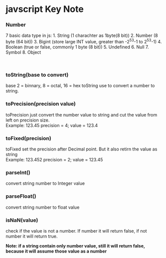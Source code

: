 <h1>javscript Key Note</h1>

<h3>Number</h3>
<p>
7 basic data type in js:
1. String (1 charachter as 1byte(8 bit))
2. Number (8 byte (64 bit))
3. Bigint (store large INT value, greater than -2<sup>53</sup>-1 to 2<sup>53</sup>-1)
4. Boolean (true or false, commonly 1 byte (8 bit))
5. Undefined 
6. Null
7. Symbol
8. Object
</p>
<br>
<h3>toString(base to convert)</h3><p>base 2 = binnary, 8 = octal, 16 = hex
toString use to convert a number to string.</p>

<h3>toPrecision(precision value)</h3>
<p>toPrecision just convert the number value to string and cut the value from left on precision size.<br>
Example: 123.45 precision = 4; value = 123.4</p>

<h3>toFixed(precision) </h3>
<p>toFixed set the precision after Decimal point. But it also retirn the value as string<br>
Example: 123.452 precision = 2; value = 123.45</p>

<h3>parseInt() </h3><p>convert string number to Integer value</p>
<h3>parseFloat() </h3><p>convert string number to float value</p>
<h3>isNaN(value) </h3> <p>check if the value is not a number. If number it will return false, if not number it will return true.</p><b>Note: if a string contain only number value, still it will return false, because it will assume those value as a number</b></p>